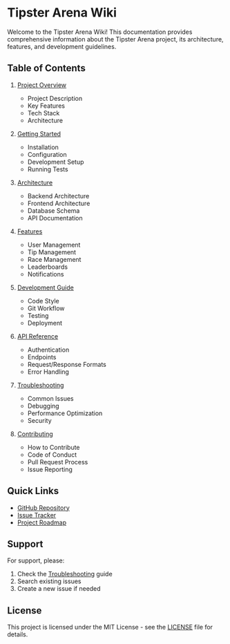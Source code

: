 # Tipster Arena Wiki

Welcome to the Tipster Arena Wiki! This documentation provides comprehensive information about the Tipster Arena project, its architecture, features, and development guidelines.

## Table of Contents

1. [Project Overview](overview.md)
   - Project Description
   - Key Features
   - Tech Stack
   - Architecture

2. [Getting Started](getting-started.md)
   - Installation
   - Configuration
   - Development Setup
   - Running Tests

3. [Architecture](architecture.md)
   - Backend Architecture
   - Frontend Architecture
   - Database Schema
   - API Documentation

4. [Features](features.md)
   - User Management
   - Tip Management
   - Race Management
   - Leaderboards
   - Notifications

5. [Development Guide](development.md)
   - Code Style
   - Git Workflow
   - Testing
   - Deployment

6. [API Reference](api.md)
   - Authentication
   - Endpoints
   - Request/Response Formats
   - Error Handling

7. [Troubleshooting](troubleshooting.md)
   - Common Issues
   - Debugging
   - Performance Optimization
   - Security

8. [Contributing](contributing.md)
   - How to Contribute
   - Code of Conduct
   - Pull Request Process
   - Issue Reporting

## Quick Links

- [GitHub Repository](https://github.com/paulblanche21/tipsterarena)
- [Issue Tracker](https://github.com/paulblanche21/tipsterarena/issues)
- [Project Roadmap](roadmap.md)

## Support

For support, please:
1. Check the [Troubleshooting](troubleshooting.md) guide
2. Search existing issues
3. Create a new issue if needed

## License

This project is licensed under the MIT License - see the [LICENSE](LICENSE) file for details. 
